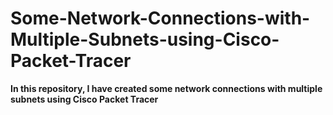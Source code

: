 # Some-Network-Connections-with-Multiple-Subnets-using-Cisco-Packet-Tracer
<b>In this repository, I have created some network connections with multiple subnets using Cisco Packet Tracer</b>
